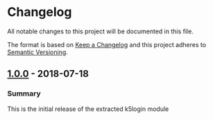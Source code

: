 # Changelog

All notable changes to this project will be documented in this file.

The format is based on [Keep a Changelog](http://keepachangelog.com/en/1.0.0/) and this project adheres to [Semantic Versioning](http://semver.org).

## [1.0.0] - 2018-07-18
### Summary
This is the initial release of the extracted k5login module

[1.0.0]: https://github.com/puppetlabs/puppetlabs-k5login_core/releases/tag/1.0.0
